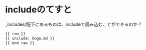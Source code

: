 # includeのてすと

_includes/配下にあるものは、includeで読み込むことができるのか？

``` md
{{ raw }}
{{ include: hoge.md }}
{{ end raw }}
```

